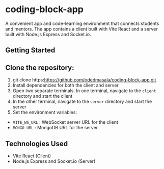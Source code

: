  # coding-block-app

A convenient app and code-learning environment that connects students and mentors. The app contains a client built with Vite React and a server built with Node.js Express and Socket.io.

## Getting Started

## Clone the repository:
1. git clone https:https://github.com/odedmasala/coding-block-app.git
2. Install dependencies for both the client and server
3. Open two separate terminals. In one terminal, navigate to the `client` directory and start the client
4. In the other terminal, navigate to the `server` directory and start the server
5. Set the environment variables:
- `VITE_WS_URL` : WebSocket server URL for the client
- `MONGO_URL` : MongoDB URL for the server

## Technologies Used
- Vite React (Client)
- Node.js Express and Socket.io (Server)


